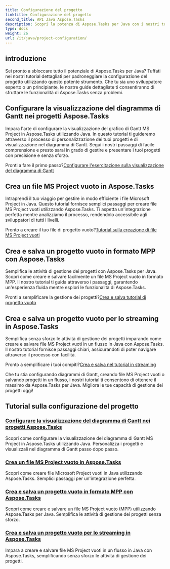 ```yaml
---
title: Configurazione del progetto
linktitle: Configurazione del progetto
second_title: API Java Aspose.Tasks
description: Scopri la potenza di Aspose.Tasks per Java con i nostri tutorial completi. Configura i diagrammi di Gantt, crea file MS Project e semplifica la gestione dei progetti.
type: docs
weight: 26
url: /it/java/project-configuration/
---
```

## introduzione

Sei pronto a sbloccare tutto il potenziale di Aspose.Tasks per Java? Tuffati nei nostri tutorial dettagliati per padroneggiare la configurazione del progetto utilizzando questo potente strumento. Che tu sia uno sviluppatore esperto o un principiante, le nostre guide dettagliate ti consentiranno di sfruttare le funzionalità di Aspose.Tasks senza problemi.

## Configurare la visualizzazione del diagramma di Gantt nei progetti Aspose.Tasks

Impara l'arte di configurare la visualizzazione del grafico di Gantt MS Project in Aspose.Tasks utilizzando Java. In questo tutorial ti guideremo attraverso il processo di personalizzazione dei tuoi progetti e di visualizzazione nel diagramma di Gantt. Segui i nostri passaggi di facile comprensione e presto sarai in grado di gestire e presentare i tuoi progetti con precisione e senza sforzo.

 Pronti a fare il primo passo?[Configurare l'esercitazione sulla visualizzazione del diagramma di Gantt](./configure-gantt-chart/)

## Crea un file MS Project vuoto in Aspose.Tasks

Intraprendi il tuo viaggio per gestire in modo efficiente i file Microsoft Project in Java. Questo tutorial fornisce semplici passaggi per creare file MS Project vuoti utilizzando Aspose.Tasks. Ti aspetta un'integrazione perfetta mentre analizziamo il processo, rendendolo accessibile agli sviluppatori di tutti i livelli.

 Pronto a creare il tuo file di progetto vuoto?[Tutorial sulla creazione di file MS Project vuoti](./create-empty-project-file/)

## Crea e salva un progetto vuoto in formato MPP con Aspose.Tasks

Semplifica le attività di gestione dei progetti con Aspose.Tasks per Java. Scopri come creare e salvare facilmente un file MS Project vuoto in formato MPP. Il nostro tutorial ti guida attraverso i passaggi, garantendo un'esperienza fluida mentre esplori le funzionalità di Aspose.Tasks.

 Pronti a semplificare la gestione dei progetti?[Crea e salva tutorial di progetto vuoto](./create-save-mpp/)

## Crea e salva un progetto vuoto per lo streaming in Aspose.Tasks

Semplifica senza sforzo le attività di gestione dei progetti imparando come creare e salvare file MS Project vuoti in un flusso in Java con Aspose.Tasks. Il nostro tutorial fornisce passaggi chiari, assicurandoti di poter navigare attraverso il processo con facilità.

 Pronto a semplificare i tuoi compiti?[Crea e salva nel tutorial in streaming](./create-save-stream/)

Che tu stia configurando diagrammi di Gantt, creando file MS Project vuoti o salvando progetti in un flusso, i nostri tutorial ti consentono di ottenere il massimo da Aspose.Tasks per Java. Migliora le tue capacità di gestione dei progetti oggi!
## Tutorial sulla configurazione del progetto
### [Configurare la visualizzazione del diagramma di Gantt nei progetti Aspose.Tasks](./configure-gantt-chart/)
Scopri come configurare la visualizzazione del diagramma di Gantt MS Project in Aspose.Tasks utilizzando Java. Personalizza i progetti e visualizzali nel diagramma di Gantt passo dopo passo.
### [Crea un file MS Project vuoto in Aspose.Tasks](./create-empty-project-file/)
Scopri come creare file Microsoft Project vuoti in Java utilizzando Aspose.Tasks. Semplici passaggi per un'integrazione perfetta.
### [Crea e salva un progetto vuoto in formato MPP con Aspose.Tasks](./create-save-mpp/)
Scopri come creare e salvare un file MS Project vuoto (MPP) utilizzando Aspose.Tasks per Java. Semplifica le attività di gestione dei progetti senza sforzo.
### [Crea e salva un progetto vuoto per lo streaming in Aspose.Tasks](./create-save-stream/)
Impara a creare e salvare file MS Project vuoti in un flusso in Java con Aspose.Tasks, semplificando senza sforzo le attività di gestione dei progetti.